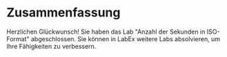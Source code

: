 # Zusammenfassung

Herzlichen Glückwunsch! Sie haben das Lab "Anzahl der Sekunden in ISO-Format" abgeschlossen. Sie können in LabEx weitere Labs absolvieren, um Ihre Fähigkeiten zu verbessern.

